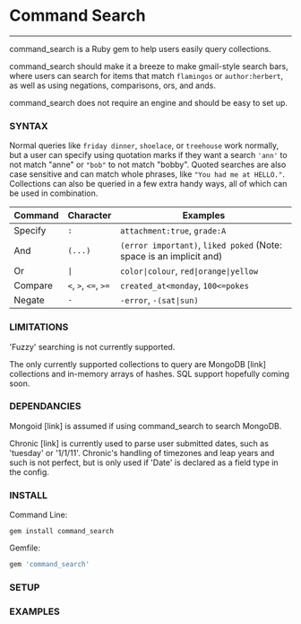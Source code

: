 # Command Search
------------
command_search is a Ruby gem to help users easily query collections.

command_search should make it a breeze to make gmail-style search bars, where
users can search for items that match `flamingos` or `author:herbert`, as well
as using negations, comparisons, ors, and ands.

command_search does not require an engine and should be easy to set up.

### SYNTAX

Normal queries like `friday dinner`, `shoelace`, or `treehouse` work normally,
but a user can specify using quotation marks if they want a search `'ann'` to
not match "anne" or `"bob"` to not match "bobby". Quoted searches are also
case sensitive and can match whole phrases, like `"You had me at HELLO."`.
Collections can also be queried in a few extra handy ways, all of which can
be used in combination.

| Command | Character            | Examples                               |
| ----    | -----                | ----------                             |
| Specify | `:`                  | `attachment:true`, `grade:A`           |
| And     | `(...)`              | `(error important)`, `liked poked` (Note: space is an implicit and) |
| Or      | `\|`                 | `color\|colour`, `red\|orange\|yellow` |
| Compare | `<`, `>`, `<=`, `>=` | `created_at<monday`, `100<=pokes`      |
| Negate  | `-`                  | `-error`, `-(sat\|sun)`                |

### LIMITATIONS
'Fuzzy' searching is not currently supported.

The only currently supported collections to query are MongoDB [link] collections
and in-memory arrays of hashes.
SQL support hopefully coming soon.

### DEPENDANCIES
Mongoid [link] is assumed if using command_search to search MongoDB.

Chronic [link] is currently used to parse user submitted dates, such as
'tuesday' or '1/1/11'. Chronic's handling of timezones and leap years and such
is not perfect, but is only used if 'Date' is declared as a field type in the config.

### INSTALL
Command Line:
```
gem install command_search
```
Gemfile:
```ruby
gem 'command_search'
```

### SETUP


### EXAMPLES
